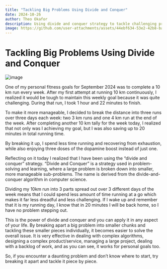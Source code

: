 ```yaml
---
title: "Tackling Big Problems Using Divide and Conquer"
date: 2024-10-26
author: Theo Okafor
description: Using divide and conquer strategy to tackle challenging problems
image: https://github.com/user-attachments/assets/44ebf634-53e2-42b8-ba5b-4a8d7c897f75
---
```


# Tackling Big Problems Using Divide and Conquer
![image](https://github.com/user-attachments/assets/44ebf634-53e2-42b8-ba5b-4a8d7c897f75)


One of my personal fitness goals for September 2024 was to complete a 10 km run every week. After my first attempt at running 10 km continuously, I realized it would be tough to maintain this weekly goal because it was quite challenging. During that run, I took 1 hour and 22 minutes to finish.

To make it more manageable, I decided to break the distance into three runs over three days each week: two 3 km runs and one 4 km run at the end of the week. After completing another 10 km tally for the week today, I realized that not only was I achieving my goal, but I was also saving up to 20 minutes in total running time.

By breaking it up, I spend less time running and recovering from exhaustion, while also enjoying three doses of the dopamine boost instead of just one.

Reflecting on it today I realized that I have been using the “divide and conquer” strategy. “Divide and Conquer” is a strategy used in problem-solving and learning, where a large problem is broken down into smaller, more manageable sub-problems. The name is derived from the divide-and-conquer algorithm in computer science.

Dividing my 10km run into 3 parts spread out over 3 different days of the week means that I could spend less amount of time running at a go which makes it far less dreadful and less challenging. If I wake up and remember that it is my running day, I know that in 20 minutes I will be back home, so I have no problem stepping out. 

This is the power of divide and conquer and you can apply it in any aspect of your life.  By breaking apart a big problem into smaller chunks and tackling these smaller pieces individually, it becomes easier to solve the overall issue. It is very effective in dealing with complex algorithms, designing a complex product/service, managing a large project, dealing with a backlog of work, and as you can see, it works for personal goals too.

So, if you encounter a daunting problem and don’t know where to start, try breaking it apart and tackle it piece by piece.
